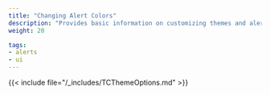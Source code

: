 ```yaml
---
title: "Changing Alert Colors"
description: "Provides basic information on customizing themes and alert colors."
weight: 20

tags:
- alerts
- ui
---
```



{{< include file="/_includes/TCThemeOptions.md" >}}
